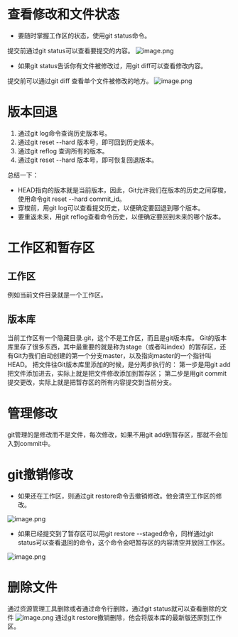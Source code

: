 # 查看修改和文件状态
- 要随时掌握工作区的状态，使用git status命令。

提交前通过git status可以查看要提交的内容。
![image.png](https://cdn.nlark.com/yuque/0/2022/png/12763837/1649733980528-6161619c-ed04-41a7-b569-12f1282afa59.png#clientId=u55a83686-366f-4&from=paste&id=ua0e3a998&originHeight=278&originWidth=1120&originalType=url&ratio=1&rotation=0&showTitle=false&size=56039&status=done&style=none&taskId=udde0a261-8b04-4b1c-9986-a2d75051044&title=)

- 如果git status告诉你有文件被修改过，用git diff可以查看修改内容。

提交前可以通过git diff 查看单个文件被修改的地方。
![image.png](https://cdn.nlark.com/yuque/0/2022/png/12763837/1649733981787-55c863e0-3881-4c3f-86f1-7b7f12c0bedf.png#clientId=u55a83686-366f-4&from=paste&id=uf81baaf5&originHeight=458&originWidth=798&originalType=url&ratio=1&rotation=0&showTitle=false&size=42144&status=done&style=none&taskId=u88e13121-4639-4ee7-a6d5-af3e66fe1d0&title=)
# 版本回退

1. 通过git log命令查询历史版本号。
2. 通过git reset --hard 版本号，即可回到历史版本。
3. 通过git reflog 查询所有的版本。
4. 通过git reset --hard 版本号，即可恢复回退版本。

总结一下：

- HEAD指向的版本就是当前版本，因此，Git允许我们在版本的历史之间穿梭，使用命令git reset --hard commit_id。
- 穿梭前，用git log可以查看提交历史，以便确定要回退到哪个版本。
- 要重返未来，用git reflog查看命令历史，以便确定要回到未来的哪个版本。
# 工作区和暂存区
## 工作区
例如当前文件目录就是一个工作区。
## 版本库
当前工作区有一个隐藏目录.git，这个不是工作区，而且是git版本库。
Git的版本库里存了很多东西，其中最重要的就是称为stage（或者叫index）的暂存区，还有Git为我们自动创建的第一个分支master，以及指向master的一个指针叫HEAD。
把文件往Git版本库里添加的时候，是分两步执行的：
第一步是用git add把文件添加进去，实际上就是把文件修改添加到暂存区；
第二步是用git commit提交更改，实际上就是把暂存区的所有内容提交到当前分支。
# 管理修改
git管理的是修改而不是文件，每次修改，如果不用git add到暂存区，那就不会加入到commit中。
# git撤销修改

- 如果还在工作区，则通过git restore命令去撤销修改。他会清空工作区的修改。

![image.png](https://cdn.nlark.com/yuque/0/2022/png/12763837/1649733983256-f3f7239b-934b-4ecd-8364-97343443d356.png#clientId=u55a83686-366f-4&from=paste&id=u47b60d85&originHeight=282&originWidth=1080&originalType=url&ratio=1&rotation=0&showTitle=false&size=51002&status=done&style=none&taskId=uf2ce5191-34cf-485a-9361-4bedfae3f5d&title=)

- 如果已经提交到了暂存区可以用git restore --staged命令，同样通过git status可以查看退回的命令，这个命令会吧暂存区的内容清空并放回工作区。

![image.png](https://cdn.nlark.com/yuque/0/2022/png/12763837/1649733985225-487f57b4-4be1-41f2-8a6b-fd3b436f5105.png#clientId=u55a83686-366f-4&from=paste&id=ub32f4885&originHeight=204&originWidth=920&originalType=url&ratio=1&rotation=0&showTitle=false&size=32949&status=done&style=none&taskId=u05f07108-b75f-48e6-bbd7-2f025a5347f&title=)
# 删除文件
通过资源管理工具删除或者通过命令行删除，通过git status就可以查看删除的文件
![image.png](https://cdn.nlark.com/yuque/0/2022/png/12763837/1649733985768-dd8f76d3-7e09-437d-a57f-9d133225f282.png#clientId=u55a83686-366f-4&from=paste&id=ue945cc7e&originHeight=212&originWidth=824&originalType=url&ratio=1&rotation=0&showTitle=false&size=46483&status=done&style=none&taskId=u4d8bc7ce-f996-4c26-b553-42a251416e7&title=)
通过git restore撤销删除，他会将版本库的最新版还原到工作区。

